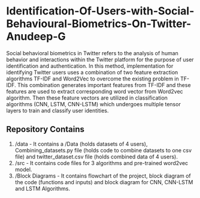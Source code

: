 # Identification-Of-Users-with-Social-Behavioural-Biometrics-On-Twitter-Anudeep-G

Social behavioral biometrics in Twitter refers to the analysis of human behavior and interactions within the Twitter platform for the purpose of user identification and authentication. In this method, implementation for identifying Twitter users uses a combination of two feature extraction algorithms TF-IDF and Word2Vec to overcome the existing problem in TF-IDF. This combination generates important features from TF-IDF and these features are used to extract corresponding word vector from Word2vec algorithm. Then these feature vectors are utilized in classification algorithms (CNN, LSTM, CNN-LSTM) which undergoes multiple tensor layers to train and classify user identities. 

## Repository Contains 

1. /data - It contains a /Data (holds datasets of 4 users), Combining_datasets.py file (holds code to combine datasets to one csv file) and twitter_dataset.csv file (holds combined data of 4 users).
2. /src - It contains code files for 3 algorithms and pre-trained word2vec model.
3. /Block Diagrams - It contains flowchart of the project, block diagram of the code (functions and inputs) and block diagram for CNN, CNN-LSTM and LSTM Algorithms.
